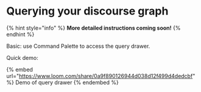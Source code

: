 # Querying your discourse graph

{% hint style="info" %}
**More detailed instructions coming soon!**
{% endhint %}

Basic: use Command Palette to access the query drawer.

Quick demo:

{% embed url="https://www.loom.com/share/0a9f890126944d038d12f499d4dedcbf" %}
Demo of query drawer
{% endembed %}
